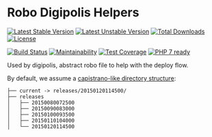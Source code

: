 # Robo Digipolis Helpers

[![Latest Stable Version](https://poser.pugx.org/digipolisgent/robo-digipolis-helpers/v/stable)](https://packagist.org/packages/digipolisgent/robo-digipolis-helpers)
[![Latest Unstable Version](https://poser.pugx.org/digipolisgent/robo-digipolis-helpers/v/unstable)](https://packagist.org/packages/digipolisgent/robo-digipolis-helpers)
[![Total Downloads](https://poser.pugx.org/digipolisgent/robo-digipolis-helpers/downloads)](https://packagist.org/packages/digipolisgent/robo-digipolis-helpers)
[![License](https://poser.pugx.org/digipolisgent/robo-digipolis-helpers/license)](https://packagist.org/packages/digipolisgent/robo-digipolis-helpers)

[![Build Status](https://travis-ci.org/digipolisgent/robo-digipolis-helpers.svg?branch=develop)](https://travis-ci.org/digipolisgent/robo-digipolis-helpers)
[![Maintainability](https://api.codeclimate.com/v1/badges/1c4c5693cb7945f5e5e9/maintainability)](https://codeclimate.com/github/digipolisgent/robo-digipolis-helpers/maintainability)
[![Test Coverage](https://api.codeclimate.com/v1/badges/1c4c5693cb7945f5e5e9/test_coverage)](https://codeclimate.com/github/digipolisgent/robo-digipolis-helpers/test_coverage)
[![PHP 7 ready](http://php7ready.timesplinter.ch/digipolisgent/robo-digipolis-helpers/develop/badge.svg)](https://travis-ci.org/digipolisgent/robo-digipolis-helpers)


Used by digipolis, abstract robo file to help with the deploy flow.


By default, we assume a [capistrano-like directory structure](http://capistranorb.com/documentation/getting-started/structure/):
```
├── current -> releases/20150120114500/
├── releases
│   ├── 20150080072500
│   ├── 20150090083000
│   ├── 20150100093500
│   ├── 20150110104000
│   └── 20150120114500
```
